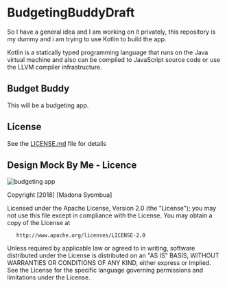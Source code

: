 # BudgetingBuddyDraft

So I have a general idea and I am working on it privately, this repository is my dummy and i am trying to use Kotlin to build the app.

Kotlin is a statically typed programming language that runs on the Java virtual machine and also can be compiled to JavaScript source code or use the LLVM compiler infrastructure.

## Budget Buddy

This will be a budgeting app.


## License

See the [LICENSE.md](https://github.com/Madonahs/Budgeting-Buddy/blob/master/LICENSE.md) file for details



## Design Mock By Me - Licence

![budgeting app](https://user-images.githubusercontent.com/11560987/35936884-3214f19a-0c0a-11e8-954d-95fcf159bd31.png)


 Copyright [2018] [Madona Syombua]

   Licensed under the Apache License, Version 2.0 (the "License");
   you may not use this file except in compliance with the License.
   You may obtain a copy of the License at

       http://www.apache.org/licenses/LICENSE-2.0

   Unless required by applicable law or agreed to in writing, software
   distributed under the License is distributed on an "AS IS" BASIS,
   WITHOUT WARRANTIES OR CONDITIONS OF ANY KIND, either express or implied.
   See the License for the specific language governing permissions and
   limitations under the License.
